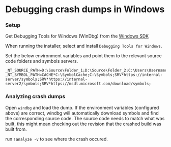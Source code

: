 Debugging crash dumps in Windows
================================

### Setup

Get Debugging Tools for Windows (WinDbg) from the [Windows SDK](https://developer.microsoft.com/en-gb/windows/downloads/windows-sdk/)

When running the installer, select and install `Debugging Tools for Windows`.

Set the below environment variables and point them to the relevant source code folders and symbols servers.
```
_NT_SOURCE_PATH=D:\Source\Folder_1;D:\Source\Folder_2;C:\Users\Username\github\project;
_NT_SYMBOL_PATH=CACHE*C:\SymbolCache;C:\Symbols;SRV*https://internal-server/symbols;SRV*https://internal-server2/symbols;SRV*https://msdl.microsoft.com/download/symbols;
```



### Analyzing crash dumps

Open `windbg` and load the dump. If the environment variables (configured above) are correct, windbg will automatically download symbols and find the corresponding source code. The source code needs to match what was built, this might mean checking out the revision that the crashed build was built from.

run `!analyze -v` to see where the crash occured.

